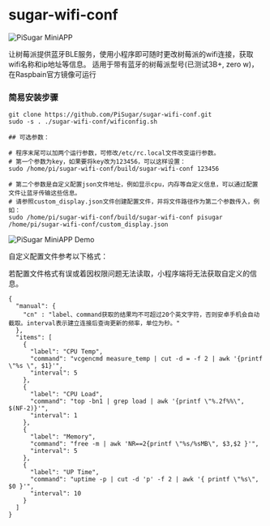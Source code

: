 # sugar-wifi-conf

![PiSugar MiniAPP](https://raw.githubusercontent.com/PiSugar/sugar-wifi-conf/master/image/qrcode.jpg)

让树莓派提供蓝牙BLE服务，使用小程序即可随时更改树莓派的wifi连接，获取wifi名称和ip地址等信息。
适用于带有蓝牙的树莓派型号(已测试3B+, zero w)，在Raspbain官方镜像可运行

### 简易安装步骤
```
git clone https://github.com/PiSugar/sugar-wifi-conf.git
sudo -s . ./sugar-wifi-conf/wificonfig.sh

## 可选参数：

# 程序末尾可以加两个运行参数，可修改/etc/rc.local文件改变运行参数。
# 第一个参数为key，如果要将key改为123456，可以这样设置：
sudo /home/pi/sugar-wifi-conf/build/sugar-wifi-conf 123456

# 第二个参数是自定义配置json文件地址，例如显示cpu，内存等自定义信息，可以通过配置文件让蓝牙传输这些信息。
# 请参照custom_display.json文件创建配置文件，并将文件路径作为第二个参数传入，例如：
sudo /home/pi/sugar-wifi-conf/build/sugar-wifi-conf pisugar /home/pi/sugar-wifi-conf/custom_display.json

```

![PiSugar MiniAPP Demo](https://raw.githubusercontent.com/PiSugar/sugar-wifi-conf/master/image/demo.gif)


自定义配置文件参考以下格式：

若配置文件格式有误或着因权限问题无法读取，小程序端将无法获取自定义的信息。

```
{
  "manual": {
    "cn" : "label、command获取的结果均不可超过20个英文字符，否则安卓手机会自动截取。interval表示建立连接后查询更新的频率，单位为秒。"
  },
  "items": [
    {
      "label": "CPU Temp",
      "command": "vcgencmd measure_temp | cut -d = -f 2 | awk '{printf \"%s \", $1}'",
      "interval": 5
    },
    {
      "label": "CPU Load",
      "command": "top -bn1 | grep load | awk '{printf \"%.2f%%\", $(NF-2)}'",
      "interval": 1
    },
    {
      "label": "Memory",
      "command": "free -m | awk 'NR==2{printf \"%s/%sMB\", $3,$2 }'",
      "interval": 5
    },
    {
      "label": "UP Time",
      "command": "uptime -p | cut -d 'p' -f 2 | awk '{ printf \"%s\", $0 }'",
      "interval": 10
    }
  ]
}

```



